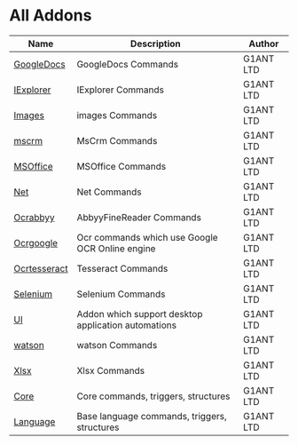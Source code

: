 # All Addons

| Name | Description | Author |
| ---- | ----------- | ----- |
| [GoogleDocs](https://github.com/G1ANT-Robot/G1ANT.Addon/blob/master/G1ANT.Addon.GoogleDocs/Addon.md) | GoogleDocs Commands | G1ANT LTD |
| [IExplorer](https://github.com/G1ANT-Robot/G1ANT.Addon/blob/master/G1ANT.Addon.IExplorer/Addon.md) | IExplorer Commands | G1ANT LTD |
| [Images](https://github.com/G1ANT-Robot/G1ANT.Addon/blob/master/G1ANT.Addon.Images/Addon.md) | images Commands | G1ANT LTD |
| [mscrm](https://github.com/G1ANT-Robot/G1ANT.Addon/blob/master/G1ANT.Addon.Mscrm/Addon.md) | MsCrm Commands | G1ANT LTD |
| [MSOffice](https://github.com/G1ANT-Robot/G1ANT.Addon/blob/master/G1ANT.Addon.MSOffice/Addon.md) | MSOffice Commands | G1ANT LTD |
| [Net](https://github.com/G1ANT-Robot/G1ANT.Addon/blob/master/G1ANT.Addon.Net/Addon.md) | Net Commands | G1ANT LTD |
| [Ocrabbyy](https://github.com/G1ANT-Robot/G1ANT.Addon/blob/master/G1ANT.Addon.Ocr.AbbyyFineReader/Addon.md) | AbbyyFineReader Commands | G1ANT LTD |
| [Ocrgoogle](https://github.com/G1ANT-Robot/G1ANT.Addon/blob/master/G1ANT.Addon.Ocr.Google/Addon.md) | Ocr commands which use Google OCR Online engine | G1ANT LTD |
| [Ocrtesseract](https://github.com/G1ANT-Robot/G1ANT.Addon/blob/master/G1ANT.Addon.OCR.Tesseract/Addon.md) | Tesseract Commands | G1ANT LTD |
| [Selenium](https://github.com/G1ANT-Robot/G1ANT.Addon/blob/master/G1ANT.Addon.Selenium/Addon.md) | Selenium Commands | G1ANT LTD |
| [UI](https://github.com/G1ANT-Robot/G1ANT.Addon/blob/master/G1ANT.Addon.UI/Addon.md) | Addon which support desktop application automations | G1ANT LTD |
| [watson](https://github.com/G1ANT-Robot/G1ANT.Addon/blob/master/G1ANT.Addon.Watson/Addon.md) | watson Commands | G1ANT LTD |
| [Xlsx](https://github.com/G1ANT-Robot/G1ANT.Addon/blob/master/G1ANT.Addon.Xlsx/Addon.md) | Xlsx Commands | G1ANT LTD |
| [Core](https://github.com/G1ANT-Robot/G1ANT.Addon.Core/blob/master/G1ANT.Addon.Core/Addon.md) | Core commands, triggers, structures | G1ANT LTD |
| [Language](https://github.com/G1ANT-Robot/G1ANT.Robot/blob/master/G1ANT.Language/Addon.md) | Base language commands, triggers, structures | G1ANT LTD |
